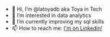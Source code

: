 - 👋 Hi, I’m @latoyadb aka Toya in Tech
- 👀 I’m interested in data analytics
- 🌱 I’m currently improving my sql skills
- 📫 How to reach me: <a href='https://www.linkedin.com/in/latoyadbrown/'>I'm on Linkedin!</a>

<!---
latoyadb/latoyadb is a ✨ special ✨ repository because its `README.md` (this file) appears on your GitHub profile.
You can click the Preview link to take a look at your changes.
--->
